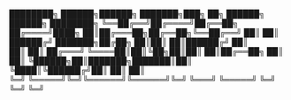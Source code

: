  
████████╗ ██████╗██████╗    ███████╗███╗   ██╗ ██████╗ ██████╗ ████████╗
╚══██╔══╝██╔════╝██╔══██╗   ██╔════╝████╗  ██║██╔═══██╗██╔══██╗╚══██╔══╝
   ██║   ██║     ██████╔╝   ███████╗██╔██╗ ██║██║   ██║██████╔╝   ██║   
   ██║   ██║     ██╔═══╝    ╚════██║██║╚██╗██║██║   ██║██╔══██╗   ██║   
   ██║   ╚██████╗██║███████╗███████║██║ ╚████║╚██████╔╝██║  ██║   ██║   
   ╚═╝    ╚═════╝╚═╝╚══════╝╚══════╝╚═╝  ╚═══╝ ╚═════╝ ╚═╝  ╚═╝   ╚═╝
